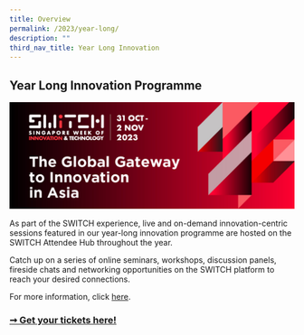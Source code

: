 ```yaml
---
title: Overview
permalink: /2023/year-long/
description: ""
third_nav_title: Year Long Innovation
---
```

## Year Long Innovation Programme

![](/images/2023/switch2023_keyvisual_final_29mar_1200x450px_v2.jpg)

As part of the SWITCH experience, live and on-demand innovation-centric sessions featured in our year-long innovation programme are hosted on the SWITCH Attendee Hub throughout the year.

Catch up on a series of online seminars, workshops, discussion panels, fireside chats and networking opportunities on the SWITCH platform to reach your desired connections. 

For more information, click [here](https://switchsg.org/2023/programmes/year-long/).

### [➞ Get your tickets here!](/register)